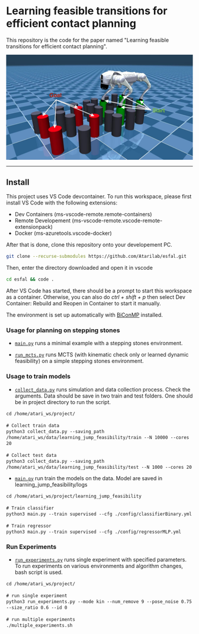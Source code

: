 # Learning feasible transitions for efficient contact planning

This repository is the code for the paper named "Learning feasible transitions for efficient contact planning". 

![example_env](images/env_example.jpg)

---

## Install

This project uses VS Code devcontainer. To run this workspace, please first install VS Code with the following extensions:
- Dev Containers (ms-vscode-remote.remote-containers)
- Remote Developement (ms-vscode-remote.vscode-remote-extensionpack)
- Docker (ms-azuretools.vscode-docker)

After that is done, clone this repository onto your developement PC.

```bash
git clone --recurse-submodules https://github.com/Atarilab/esfal.git
```

Then, enter the directory downloaded and open it in vscode

```bash
cd esfal && code .
```

After VS Code has started, there should be a prompt to start this workspace as a container.
Otherwise, you can also do *ctrl + shift + p* then select Dev Container: Rebuild and Reopen in Container to start it manually.

The environment is set up automatically with [BiConMP](https://github.com/machines-in-motion/biconvex_mpc) installed.


### Usage for planning on stepping stones

- [`main.py`](project/example/main.py) runs a minimal example with a stepping stones environment.

- [`run_mcts.py`](project/example/main.py) runs MCTS (with kinematic check only or learned dynamic feasibility) on a simple stepping stones environment.

### Usage to train models

- [`collect_data.py`](project/learning_jump_feasibility/collect_data.py) runs simulation and data collection process. Check the arguments. Data should be save in two train and test folders. One should be in project directory to run the script.
```python3
cd /home/atari_ws/project/

# Collect train data
python3 collect_data.py --saving_path /home/atari_ws/data/learning_jump_feasibility/train --N 10000 --cores 20

# Collect test data
python3 collect_data.py --saving_path /home/atari_ws/data/learning_jump_feasibility/test --N 1000 --cores 20
```

- [`main.py`](project/learning_jump_feasibility/main.py) run train the models on the data. Model are saved in learning_jump_feasibility/logs
```python3
cd /home/atari_ws/project/learning_jump_feasibility

# Train classifier
python3 main.py --train supervised --cfg ./config/classifierBinary.yml

# Train regressor
python3 main.py --train supervised --cfg ./config/regressorMLP.yml
```

### Run Experiments

 - [`run_experiments.py`](project/run_experiments.py) runs single experiment with specified parameters. To run experiments on various environments and algorithm changes, bash script is used.

 ```python3
 cd /home/atari_ws/project/

 # run single experiment
 python3 run_experiments.py --mode kin --num_remove 9 --pose_noise 0.75 --size_ratio 0.6 --id 0

 # run multiple experiments
 ./multiple_experiments.sh
 ```



